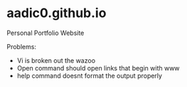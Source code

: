 # aadic0.github.io
Personal Portfolio Website

Problems:

- Vi is broken out the wazoo
- Open command should open links that begin with www
- help command doesnt format the output properly